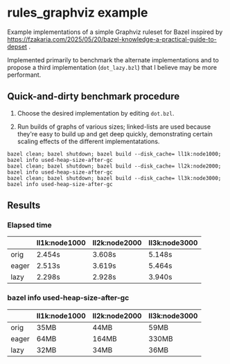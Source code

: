# rules_graphviz example

Example implementations of a simple Graphviz ruleset for Bazel inspired by
https://fzakaria.com/2025/05/20/bazel-knowledge-a-practical-guide-to-depset .

Implemented primarily to benchmark the alternate implementations and to propose
a third implementation (`dot_lazy.bzl`) that I believe may be more performant.

## Quick-and-dirty benchmark procedure

1. Choose the desired implementation by editing `dot.bzl`.

2. Run builds of graphs of various sizes; linked-lists are used because they're easy to build up
   and get deep quickly, demonstrating certain scaling effects of the different implementatations.

```
bazel clean; bazel shutdown; bazel build --disk_cache= ll1k:node1000; bazel info used-heap-size-after-gc
bazel clean; bazel shutdown; bazel build --disk_cache= ll2k:node2000; bazel info used-heap-size-after-gc
bazel clean; bazel shutdown; bazel build --disk_cache= ll3k:node3000; bazel info used-heap-size-after-gc
```

## Results

### Elapsed time

|       | ll1k:node1000 | ll2k:node2000 | ll3k:node3000
|-------|---------------|---------------|--------------
| orig  | 2.454s        | 3.608s        | 5.148s
| eager | 2.513s        | 3.619s        | 5.464s
| lazy  | 2.298s        | 2.928s        | 3.940s

### bazel info used-heap-size-after-gc

|       | ll1k:node1000 | ll2k:node2000 | ll3k:node3000
|-------|---------------|---------------|--------------
| orig  | 35MB          |  44MB         |  59MB
| eager | 64MB          | 164MB         | 330MB
| lazy  | 32MB          |  34MB         |  36MB
